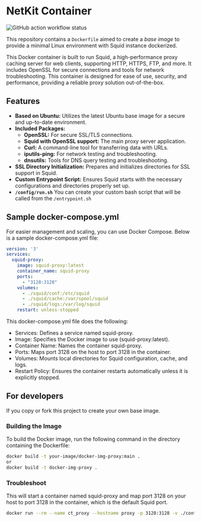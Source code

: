 # NetKit Container

![GitHub action workflow status](https://github.com/AgorastisMesaio/docker-img-proxy/actions/workflows/docker-publish.yml/badge.svg)

This repository contains a `Dockerfile` aimed to create a *base image* to provide a minimal Linux environment with Squid instance dockerized.

This Docker container is built to run Squid, a high-performance proxy caching server for web clients, supporting HTTP, HTTPS, FTP, and more. It includes OpenSSL for secure connections and tools for network troubleshooting. This container is designed for ease of use, security, and performance, providing a reliable proxy solution out-of-the-box.

## Features

- **Based on Ubuntu:** Utilizes the latest Ubuntu base image for a secure and up-to-date environment.
- **Included Packages:**
  - **OpenSSL:** For secure SSL/TLS connections.
  - **Squid with OpenSSL support:** The main proxy server application.
  - **Curl:** A command-line tool for transferring data with URLs.
  - **iputils-ping:** For network testing and troubleshooting.
  - **dnsutils:** Tools for DNS query testing and troubleshooting.
- **SSL Directory Initialization:** Prepares and initializes directories for SSL support in Squid.
- **Custom Entrypoint Script:** Ensures Squid starts with the necessary configurations and directories properly set up.
- **`/config/run.sh`** You can create your custom bash script that will be called from the `/entrypoint.sh`

## Sample docker-compose.yml

For easier management and scaling, you can use Docker Compose. Below is a sample docker-compose.yml file:

```yaml
version: '3'
services:
  squid-proxy:
    image: squid-proxy:latest
    container_name: squid-proxy
    ports:
      - "3128:3128"
    volumes:
      - ./squid/conf:/etc/squid
      - ./squid/cache:/var/spool/squid
      - ./squid/logs:/var/log/squid
    restart: unless-stopped
```

This docker-compose.yml file does the following:

- Services: Defines a service named squid-proxy.
- Image: Specifies the Docker image to use (squid-proxy:latest).
- Container Name: Names the container squid-proxy.
- Ports: Maps port 3128 on the host to port 3128 in the container.
- Volumes: Mounts local directories for Squid configuration, cache, and logs.
- Restart Policy: Ensures the container restarts automatically unless it is explicitly stopped.

## For developers

If you copy or fork this project to create your own base image.

### Building the Image

To build the Docker image, run the following command in the directory containing the Dockerfile:

```sh
docker build -t your-image/docker-img-proxy:main .
or
docker build -t docker-img-proxy .
```

### Troubleshoot

This will start a container named squid-proxy and map port 3128 on your host to port 3128 in the container, which is the default Squid port.

```sh
docker run --rm --name ct_proxy --hostname proxy -p 3128:3128 -v ./config:/config your-image/docker-img-proxy:main
```
